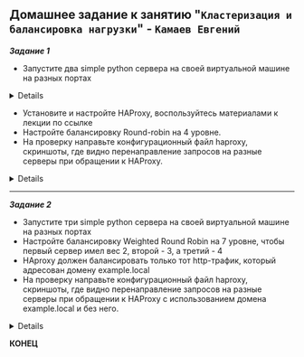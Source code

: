 ## Домашнее задание к занятию "`Кластеризация и балансировка нагрузки`" - `Камаев Евгений`

***Задание 1***

* Запустите два simple python сервера на своей виртуальной машине на разных портах

<details>

![Screnshot](https://github.com/7Evgen7/Netology/blob/main/JPG/SFLT_02/10_2_1.jpg)

</details>

* Установите и настройте HAProxy, воспользуйтесь материалами к лекции по ссылке
* Настройте балансировку Round-robin на 4 уровне.
* На проверку направьте конфигурационный файл haproxy, скриншоты, где видно перенаправление запросов на разные серверы при обращении к HAProxy.

<details>

![конфигурационный файл haproxy](https://github.com/7Evgen7/Netology/blob/main/JPG/SFLT_02/haproxy.cfg)

![Screnshot](https://github.com/7Evgen7/Netology/blob/main/JPG/SFLT_02/10_2_1_.jpg)

</details>


---

***Задание 2***

* Запустите три simple python сервера на своей виртуальной машине на разных портах
* Настройте балансировку Weighted Round Robin на 7 уровне, чтобы первый сервер имел вес 2, второй - 3, а третий - 4
* HAproxy должен балансировать только тот http-трафик, который адресован домену example.local
* На проверку направьте конфигурационный файл haproxy, скриншоты, где видно перенаправление запросов на разные серверы при обращении к HAProxy c использованием домена example.local и без него.

<details>

![конфигурационный файл haproxy](https://github.com/7Evgen7/Netology/blob/main/JPG/SFLT_02/haproxy_.cfg)

![Screnshot](https://github.com/7Evgen7/Netology/blob/main/JPG/SFLT_02/10_2_2_4.jpg)
![Screnshot](https://github.com/7Evgen7/Netology/blob/main/JPG/SFLT_02/10_2_2_4_.jpg)

</details>



**КОНЕЦ**
